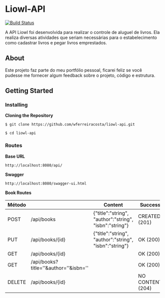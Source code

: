 # Liowl-API

[![Build Status](https://www.travis-ci.com/wferreiracosta/liowl-api.svg?branch=master)](https://www.travis-ci.com/wferreiracosta/liowl-api)

A API Liowl foi desenvolvida para realizar o controle de aluguel de livros. Ela realiza diversas atividades que seriam necessárias para o estabelecimento como cadastrar livros e pegar livros emprestados.

## About

Este projeto faz parte do meu portfólio pessoal, ficarei feliz se você pudesse me fornecer algum feedback sobre o projeto, código e estrutura.

## Getting Started
### Installing

**Cloning the Repository**

```
$ git clone https://github.com/wferreiracosta/liowl-api.git

$ cd liowl-api
```
### Routes

**Base URL**
```
http://localhost:8080/api/
```

**Swagger**

```
http://localhost:8080/swagger-ui.html
```

**Book Routes**

| Método |                                       | Content                                                | Success          | Error | Observação |
|--------|---------------------------------------|--------------------------------------------------------|------------------|-------|------------|
| POST   | /api/books                            | {"title":"string", "author":"string", "isbn":"string"} | CREATED (201)    |       |            |
| PUT    | /api/books/{id}                       | {"title":"string", "author":"string", "isbn":"string"} | OK (200)         |       |            |
| GET    | /api/books/{id}                       |                                                        | OK (200)         |       |            |
| GET    | /api/books?title=''&author=''&isbn='' |                                                        | OK (200)         |       |            |
| DELETE | /api/books/{id}                       |                                                        | NO CONTENT (204) |       |            |